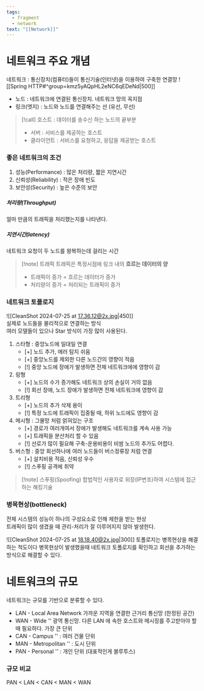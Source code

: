 ```yaml
---
tags:
  - fragment
  - network
text: "[[Network]]"
---
```

# 네트워크 주요 개념
네트워크 : 통신장치(컴퓨터)들이 통신기술(인터넷)을 이용하여 구축한 연결망
![[Spring HTTP#^group=kmz5yAQpHL2eNC6qEDeNd|500]]
- 노드 : 네트워크에 연결된 통신장치. 네트워크 망의 꼭지점
- 링크(엣지) : 노드와 노드를 연결해주는 선 (유선, 무선)

> [!call]  호스트 : 데이터를 송수신 하는 노드의 끝부분
> - 서버 : 서비스를 제공하는 호스트
> - 클라이언트 : 서비스를 요청하고, 응답을 제공받는 호스트

### 좋은 네트워크의 조건

1. 성능(Performance) : 많은 처리량, 짧은 지연시간
2. 신뢰성(Reliability) : 적은 장애 빈도
3. 보안성(Security) : 높은 수준의 보안

##### 처리량(Throughput)
얼마 만큼의 트래픽을 처리했는지를 나타낸다.
##### 지연시간(latency)
네트워크 요청이 두 노드를 왕복하는데 걸리는 시간
> [!note] 트래픽
> 트래픽은 특정시점에 링크 내의 **흐르는 데이터의 양**
>
> - 트래픽이 증가 = 흐르는 데이터가 증가
> - 처리량이 증가 = 처리되는 트래픽이 증가

### 네트워크 토폴로지

![[CleanShot 2024-07-25 at 17.36.12@2x.jpg|450]] \
실제로 노드들을 물리적으로 연결하는 방식\
여러 모델들이 있으나 Star 방식이 가장 많이 사용된다.

1. 스타형 : 중앙노드에 일대일 연결
   - [+] 노드 추가, 에러 탐지 쉬움
   - [+] 중앙노드를 제외한 다른 노드간의 영향이 적음
   - [!] 중앙 노드에 장애가 발생하면 전체 네트워크에에 영향이 감
2. 링형
   - [+] 노드의 수가 증가해도 네트워크 상의 손실이 거의 없음
   - [!] 회선 장애, 노드 장애가 발생하면 전체 네트워크에 영향이 감
3. 트리형
   - [+] 노드의 추가 삭제 용이
   - [!] 특정 노드에 트래픽이 집중될 때, 하위 노드에도 영향이 감
4. 메시형 : 그물망 처럼 얽혀있는 구조
   - [+] 경로가 여러개여서 장애가 발생해도 네트워크를 계속 사용 가능
   - [+] 트래픽을 분산처리 할 수 있음
   - [!] 선로가 많이 필요해 구축-운용비용이 비쌈 노드의 추가도 어렵다.
5. 버스형 : 중앙 회선하나에 여러 노드들이 버스정류장 처럼 연결
   - [+] 설치비용 적음, 신뢰성 우수
   - [!] 스푸핑 공격에 취약

> [!note] 스푸핑(Spoofing)
> 합법적인 사용자로 위장(IP변조)하여 시스템에 접근하는 해킹기술

### 병목현상(bottleneck)

전체 시스템의 성능이 하나의 구성요소로 인해 제한을 받는 현상\
트래픽이 많이 생겼을 때 관리-처리가 잘 이루어지지 않아 발생한다.

![[CleanShot 2024-07-25 at 18.18.40@2x.jpg|300]] 
토폴로지는 병목현상을 해결하는 척도이다
병목현상이 발생했을때 네트워크 토폴로지를 확인하고 회선을 추가하는 방식으로 해결할 수 있다.

# 네트워크의 규모 

네트워크는 규모를 기반으로 분류할 수 있다.

- LAN - Local Area Network
  가까운 지역을 연결한 근거리 통신망 (한정된 공간)
- WAN - Wide ''
  광역 통신망. 다른 LAN 에 속한 호스트와 메시징를 주고받아야 할때 필요하다. 가장 큰 단위
- CAN - Campus '' : 여러 건물 단위
- MAN - Metropolitan '' : 도시 단위
- PAN - Personal '' : 개인 단위 (대표적인게 블루투스)

### 규모 비교
PAN < LAN < CAN < MAN < WAN

